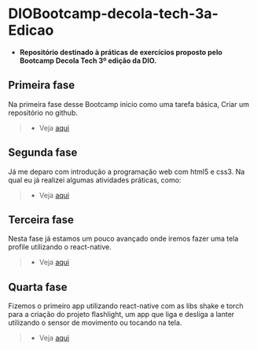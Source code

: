 # DIOBootcamp-decola-tech-3a-Edicao

- **Repositório destinado à práticas de exercícios proposto pelo Bootcamp Decola Tech 3º edição da DIO.**

## Primeira fase

Na primeira fase desse Bootcamp inicio como uma tarefa básica, Criar um repositório no github.

> - Veja [aqui](https://github.com/dev-gameric/DIOBootcamp-decola-tech-3a-Edicao/tree/main/Desafio%201 "link para o repositório")

## Segunda fase

Já me deparo com introdução a programação web com html5 e css3. Na qual eu já realizei algumas atividades práticas, como:

> - Veja [aqui](https://github.com/dev-gameric/DIOBootcamp-decola-tech-3a-Edicao/tree/main/Pratica%201 "link para o repositório")

## Terceira fase

Nesta fase já estamos um pouco avançado onde iremos fazer uma tela profile utilizando o react-native.

> - Veja [aqui](https://github.com/dev-gameric/DIOBootcamp-decola-tech-3a-Edicao/tree/master/TelaProfile "Link para o repositório")

## Quarta fase

Fizemos o primeiro app utilizando react-native com as libs shake e torch para a criação do projeto flashlight, um app que liga e desliga a lanter utilizando o sensor de movimento ou tocando na tela.

> - Veja [aqui](https://github.com/dev-gameric/DIOBootcamp-decola-tech-3a-Edicao/tree/master/FlashLight "Link para o repositório")
